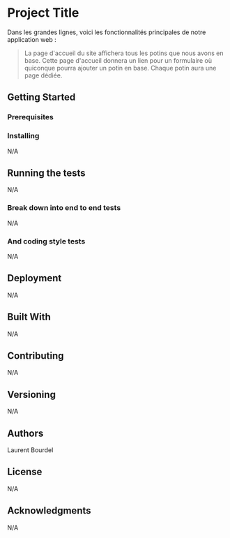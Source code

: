  
# Project Title
 
Dans les grandes lignes, voici les fonctionnalités principales de notre application web :

> La page d'accueil du site affichera tous les potins que nous avons en base.
> Cette page d'accueil donnera un lien pour un formulaire où quiconque pourra ajouter un potin en base.
> Chaque potin aura une page dédiée.

 
## Getting Started
 
 
### Prerequisites
 
 
### Installing
 
N/A
 
## Running the tests
 
N/A
 
### Break down into end to end tests
 
N/A
 
### And coding style tests
 
N/A
 
## Deployment
 
N/A
 
## Built With
 
N/A
 
## Contributing
 
N/A
 
## Versioning
 
N/A
 
## Authors
 
Laurent Bourdel
 
## License
 
N/A
 
## Acknowledgments
 
N/A
 
